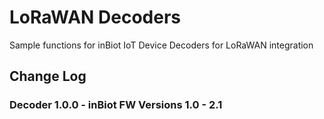 # LoRaWAN Decoders
Sample functions for inBiot IoT Device Decoders for LoRaWAN integration

## Change Log

### Decoder 1.0.0 - inBiot FW Versions 1.0 - 2.1

